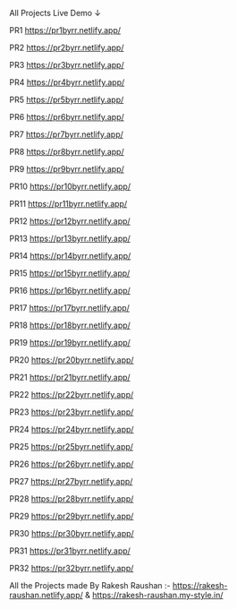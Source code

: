 All Projects Live Demo ↓ 

PR1  https://pr1byrr.netlify.app/ 

PR2  https://pr2byrr.netlify.app/

PR3  https://pr3byrr.netlify.app/

PR4  https://pr4byrr.netlify.app/

PR5  https://pr5byrr.netlify.app/

PR6  https://pr6byrr.netlify.app/

PR7  https://pr7byrr.netlify.app/

PR8  https://pr8byrr.netlify.app/

PR9  https://pr9byrr.netlify.app/

PR10  https://pr10byrr.netlify.app/

PR11  https://pr11byrr.netlify.app/

PR12  https://pr12byrr.netlify.app/

PR13  https://pr13byrr.netlify.app/

PR14  https://pr14byrr.netlify.app/

PR15  https://pr15byrr.netlify.app/

PR16  https://pr16byrr.netlify.app/

PR17  https://pr17byrr.netlify.app/

PR18  https://pr18byrr.netlify.app/

PR19  https://pr19byrr.netlify.app/

PR20  https://pr20byrr.netlify.app/

PR21  https://pr21byrr.netlify.app/

PR22  https://pr22byrr.netlify.app/

PR23  https://pr23byrr.netlify.app/

PR24  https://pr24byrr.netlify.app/

PR25  https://pr25byrr.netlify.app/

PR26  https://pr26byrr.netlify.app/

PR27  https://pr27byrr.netlify.app/

PR28  https://pr28byrr.netlify.app/

PR29  https://pr29byrr.netlify.app/

PR30  https://pr30byrr.netlify.app/

PR31  https://pr31byrr.netlify.app/

PR32  https://pr32byrr.netlify.app/

All the Projects made By Rakesh Raushan :- https://rakesh-raushan.netlify.app/        &     https://rakesh-raushan.my-style.in/
